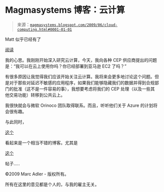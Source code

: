 <!--yml

分类：未分类

日期：2024-05-18 04:52:51

-->

# Magmasystems 博客：云计算

> 来源：[`magmasystems.blogspot.com/2009/06/cloud-computing.html#0001-01-01`](http://magmasystems.blogspot.com/2009/06/cloud-computing.html#0001-01-01)

Matt 似乎已经有了

[阅读](http://mdavey.wordpress.com/2009/06/24/wall-street-look-to-cut-costs-with-cloud-computing/)

我的心思。我刚刚开始深入研究云计算，今天，我向各种 CEP 供应商提出的问题是：“我可以在云上使用你吗？你已经部署到亚马逊 EC2 了吗？”

有很多原因让我觉得我们应该开始关注云计算。我将来会更多地讨论这个问题。但是对于那些对延迟不敏感的应用程序，如果我们能够隐藏我们的数据并得到合规部门的批准（这不是一件容易的事），我想要考虑将我们的 CEP 处理（以及一些其他交易功能）转移到公共云上。

我很快就会与微软 Orinoco 团队取得联系。而且，听听他们关于 Azure 的计划将会很有趣。

与此同时，

[这个](http://blog.griddynamics.com/)

看起来是一个相当不错的博客。尤其是

[这个](http://blog.griddynamics.com/2008/07/gridgain-on-ec2.html)

帖子.....

©2009 Marc Adler - 版权所有。

所有在这里的意见都是个人的，与我的雇主无关。
